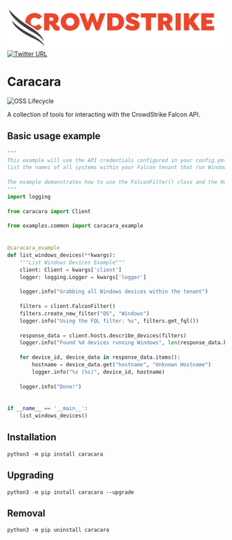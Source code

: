 ![CrowdStrike Falcon](https://raw.githubusercontent.com/CrowdStrike/falconpy/main/docs/asset/cs-logo.png) [![Twitter URL](https://img.shields.io/twitter/url?label=Follow%20%40CrowdStrike&style=social&url=https%3A%2F%2Ftwitter.com%2FCrowdStrike)](https://twitter.com/CrowdStrike)<br/>

# Caracara
<!--
![PyPI - Status](https://img.shields.io/pypi/status/caracara)
[![PyPI](https://img.shields.io/pypi/v/caracara)](https://pypi.org/project/caracara/)
[![Pylint](https://github.com/CrowdStrike/caracara/actions/workflows/pylint.yml/badge.svg)](https://github.com/CrowdStrike/caracara/actions/workflows/pylint.yml)
[![Flake8](https://github.com/CrowdStrike/caracara/actions/workflows/flake8.yml/badge.svg)](https://github.com/CrowdStrike/caracara/actions/workflows/flake8.yml)
[![Bandit](https://github.com/CrowdStrike/caracara/actions/workflows/bandit.yml/badge.svg)](https://github.com/CrowdStrike/caracara/actions/workflows/bandit.yml)
[![CodeQL](https://github.com/CrowdStrike/caracara/actions/workflows/codeql.yml/badge.svg)](https://github.com/CrowdStrike/caracara/actions/workflows/codeql.yml)
-->
![OSS Lifecycle](https://img.shields.io/osslifecycle/CrowdStrike/caracara)

A collection of tools for interacting with the CrowdStrike Falcon API.

## Basic usage example

```python
"""
This example will use the API credentials configured in your config.yml file to
list the names of all systems within your Falcon tenant that run Windows.

The example demonstrates how to use the FalconFilter() class and the Hosts API.
"""
import logging

from caracara import Client

from examples.common import caracara_example


@caracara_example
def list_windows_devices(**kwargs):
    """List Windows Devices Example"""
    client: Client = kwargs['client']
    logger: logging.Logger = kwargs['logger']

    logger.info("Grabbing all Windows devices within the tenant")

    filters = client.FalconFilter()
    filters.create_new_filter("OS", "Windows")
    logger.info("Using the FQL filter: %s", filters.get_fql())

    response_data = client.hosts.describe_devices(filters)
    logger.info("Found %d devices running Windows", len(response_data.keys()))

    for device_id, device_data in response_data.items():
        hostname = device_data.get("hostname", "Unknown Hostname")
        logger.info("%s (%s)", device_id, hostname)

    logger.info("Done!")


if __name__ == '__main__':
    list_windows_devices()

```

## Installation
```shell
python3 -m pip install caracara
```

## Upgrading
```shell
python3 -m pip install caracara --upgrade
```

## Removal
```shell
python3 -m pip uninstall caracara
```